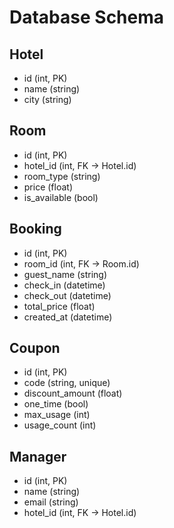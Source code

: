 # Database Schema

## Hotel
- id (int, PK)
- name (string)
- city (string)

## Room
- id (int, PK)
- hotel_id (int, FK -> Hotel.id)
- room_type (string)
- price (float)
- is_available (bool)

## Booking
- id (int, PK)
- room_id (int, FK -> Room.id)
- guest_name (string)
- check_in (datetime)
- check_out (datetime)
- total_price (float)
- created_at (datetime)

## Coupon
- id (int, PK)
- code (string, unique)
- discount_amount (float)
- one_time (bool)
- max_usage (int)
- usage_count (int)

## Manager
- id (int, PK)
- name (string)
- email (string)
- hotel_id (int, FK -> Hotel.id)
